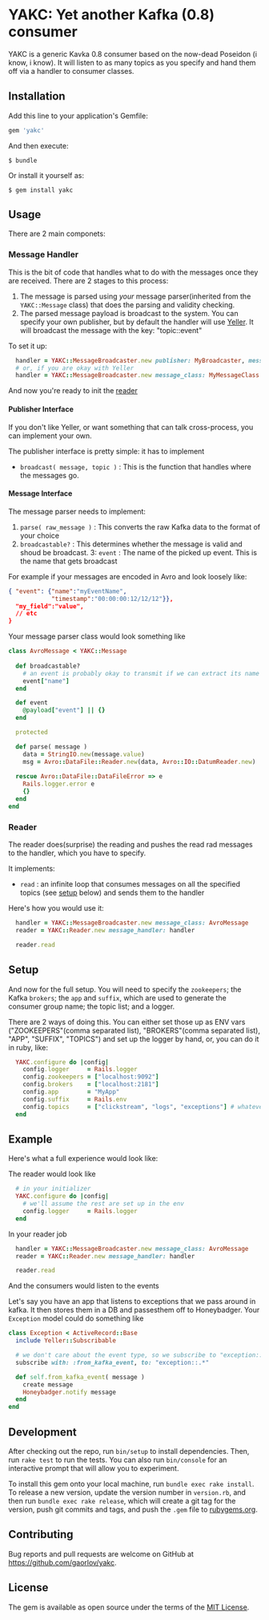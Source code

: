 # YAKC: Yet another Kafka (0.8) consumer

YAKC is a generic Kavka 0.8 consumer based on the now-dead Poseidon (i know, i know). It will listen to as many topics as you specify and hand them off via a handler to consumer classes.

## Installation

Add this line to your application's Gemfile:

```ruby
gem 'yakc'
```

And then execute:

    $ bundle

Or install it yourself as:

    $ gem install yakc

## Usage

There are 2 main componets:

### Message Handler

This is the bit of code that handles what to do with the messages once they are received. There are 2 stages to this process:

1. The message is parsed using *your* message parser(inherited from the `YAKC::Message` class) that does the parsing and validity checking. 
2. The parsed message payload is broadcast to the system. You can specify your own publisher, but by default the handler will use [Yeller](http://www.github.com/gaorlov/yeller). It will broadcast the message with the key: "topic::event"

To set it up:

```ruby
  handler = YAKC::MessageBroadcaster.new publisher: MyBroadcaster, message_class: MyMessageClass
  # or, if you are okay with Yeller
  handler = YAKC::MessageBroadcaster.new message_class: MyMessageClass
```

And now you're ready to init the [reader](#reader)

#### Publisher Interface

If you don't like Yeller, or want something that can talk cross-process, you can implement your own.

The publisher interface is pretty simple: it has to implement
* `broadcast( message, topic )` : This is the function that handles where the messages go.
 
#### Message Interface

The message parser needs to implement:

1. `parse( raw_message )` : This converts the raw Kafka data to the format of your choice
2. `broadcastable?` : This determines whether the message is valid and shoud be broadcast.
3: `event` : The name of the picked up event. This is the name that gets broadcast 

For example if your messages are encoded in Avro and look loosely like:
```json
{ "event": {"name":"myEventName",
            "timestamp":"00:00:00:12/12/12"}},
  "my_field":"value",
  // etc
}
```

Your message parser class would look something like

```ruby
class AvroMessage < YAKC::Message
  
  def broadcastable?
    # an event is probably okay to transmit if we can extract its name
    event["name"]
  end

  def event
    @payload["event"] || {}
  end

  protected

  def parse( message )
    data = StringIO.new(message.value)
    msg = Avro::DataFile::Reader.new(data, Avro::IO::DatumReader.new)
    
  rescue Avro::DataFile::DataFileError => e
    Rails.logger.error e
    {}
  end
end

```


### Reader

The reader does(surprise) the reading and pushes the read rad messages to the handler, which you have to specify.

It implements:

* `read` : an infinite loop that consumes messages on all the specified topics (see [setup](#setup) below) and sends them to the handler

Here's how you would use it:

```ruby
  handler = YAKC::MessageBroadcaster.new message_class: AvroMessage
  reader = YAKC::Reader.new message_handler: handler

  reader.read
```

## Setup

And now for the full setup. You will need to specify the `zookeepers`; the Kafka `brokers`; the `app` and `suffix`, which are used to generate the consumer group name; the topic list; and a logger. 

There are 2 ways of doing this. You can either set those up as ENV vars ("ZOOKEEPERS"(comma separated list), "BROKERS"(comma separated list), "APP", "SUFFIX", "TOPICS") and set up the logger by hand, or, you can do it in ruby, like:

```ruby
  YAKC.configure do |config|
    config.logger     = Rails.logger
    config.zookeepers = ["localhost:9092"]
    config.brokers    = ["localhost:2181"]
    config.app        = "MyApp"
    config.suffix     = Rails.env
    config.topics     = ["clickstream", "logs", "exceptions"] # whatever you're listening for
  end
```

## Example

Here's what a full experience would look like:

The reader would look like
```ruby
  # in your initializer
  YAKC.configure do |config|
    # we'll assume the rest are set up in the env
    config.logger     = Rails.logger
  end
```

In your reader job

```ruby
  handler = YAKC::MessageBroadcaster.new message_class: AvroMessage
  reader = YAKC::Reader.new message_handler: handler

  reader.read
```

And the consumers would listen to the events

Let's say you have an app that listens to exceptions that we pass around in kafka. It then stores them in a DB and passesthem off to Honeybadger. Your `Exception` model could do something like

```ruby
class Exception < ActiveRecord::Base
  include Yeller::Subscribable

  # we don't care about the event type, so we subscribe to "exception::.*"
  subscribe with: :from_kafka_event, to: "exception::.*"

  def self.from_kafka_event( message )
    create message
    Honeybadger.notify message
  end
end
```

## Development

After checking out the repo, run `bin/setup` to install dependencies. Then, run `rake test` to run the tests. You can also run `bin/console` for an interactive prompt that will allow you to experiment.

To install this gem onto your local machine, run `bundle exec rake install`. To release a new version, update the version number in `version.rb`, and then run `bundle exec rake release`, which will create a git tag for the version, push git commits and tags, and push the `.gem` file to [rubygems.org](https://rubygems.org).

## Contributing

Bug reports and pull requests are welcome on GitHub at https://github.com/gaorlov/yakc.


## License

The gem is available as open source under the terms of the [MIT License](http://opensource.org/licenses/MIT).

